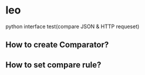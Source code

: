 # leo
python interface test(compare JSON &amp; HTTP requeset)
## How to create Comparator?
## How to set compare rule?
